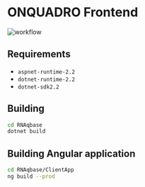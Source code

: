 # ONQUADRO Frontend

![workflow](https://github.com/Rayti/onquadro-frontend-search-engine/actions/workflows/full.yml/badge.svg?branch=dev)


## Requirements

- `aspnet-runtime-2.2`
- `dotnet-runtime-2.2`
- `dotnet-sdk2.2`

## Building

```sh
cd RNAqbase
dotnet build
```

## Building Angular application

```sh
cd RNAqbase/ClientApp
ng build --prod
```
